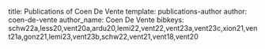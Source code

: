 title: Publications of Coen De Vente
template: publications-author
author: coen-de-vente
author_name: Coen De Vente
bibkeys: schw22a,less20,vent20a,ardu20,lemi22,vent22,vent23a,vent23c,xion21,vent21a,gonz21,lemi23,vent23b,schw22,vent21,vent18,vent20